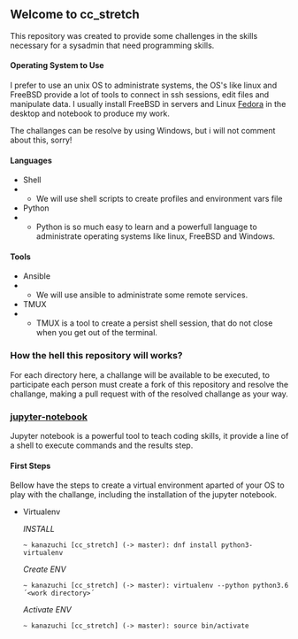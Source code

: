 ## Welcome to cc_stretch

This repository was created to provide some challenges in the skills necessary for a sysadmin that need programming skills.

#### Operating System to Use

I prefer to use an unix OS to administrate systems, the OS's like linux and FreeBSD provide a lot of tools to connect in ssh sessions, edit files and manipulate data. I usually install FreeBSD in servers and Linux [Fedora](https://getfedora.org/pt_BR/) in the desktop and notebook to produce my work.

The challanges can be resolve by using Windows, but i will not comment about this, sorry!

#### Languages

* Shell
* * We will use shell scripts to create profiles and environment vars file
* Python
* * Python is so much easy to learn and a powerfull language to administrate operating systems like linux, FreeBSD and Windows.

#### Tools

* Ansible
* * We will use ansible to administrate some remote services.
* TMUX
* * TMUX is a tool to create a persist shell session, that do not close when you get out of the terminal.

### How the hell this repository will works?

For each directory here, a challange will be available to be executed, to participate each person must create a fork of this repository and resolve the challange, making a pull request with of the resolved challange as your way.

### [jupyter-notebook](https://jupyter.org/)

Jupyter notebook is a powerful tool to teach coding skills, it provide a line of a shell to execute commands and the results step.

#### First Steps

Bellow have the steps to create a virtual environment aparted of your OS to play with the challange, including the installation of the jupyter notebook.

* Virtualenv

    *INSTALL*
    ```console
    ~ kanazuchi [cc_stretch] (-> master): dnf install python3-virtualenv
    ```
    *Create ENV*
    ```console
    ~ kanazuchi [cc_stretch] (-> master): virtualenv --python python3.6 ´<work directory>´
    ```
    *Activate ENV*
    ```console
    ~ kanazuchi [cc_stretch] (-> master): source bin/activate
    ```
